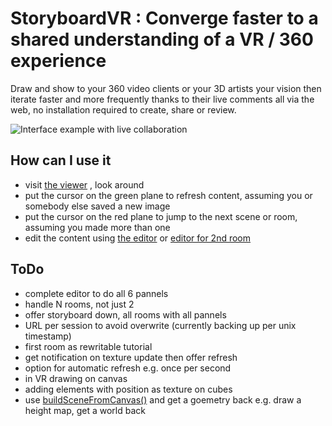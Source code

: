 # StoryboardVR : Converge faster to a shared understanding of a VR / 360 experience

Draw and show to your 360 video clients or your 3D artists your vision then iterate faster and more frequently thanks to their live comments all via the web, no installation required to create, share or review.

![Interface example with live collaboration](http://vatelier.benetou.fr/MyDemo/Storyboard/preview.jpg)

## How can I use it
- visit [the viewer](http://vatelier.benetou.fr/MyDemo/Storyboard/) , look around
- put the cursor on the green plane to refresh content, assuming you or somebody else saved a new image
- put the cursor on the red plane to jump to the next scene or room, assuming you made more than one
- edit the content using [the editor](http://vatelier.benetou.fr/MyDemo/Storyboard/Editor/) or [editor for 2nd room](http://vatelier.benetou.fr/MyDemo/Storyboard/EditorRoom2/)

## ToDo
- complete editor to do all 6 pannels
- handle N rooms, not just 2
- offer storyboard down, all rooms with all pannels
- URL per session to avoid overwrite (currently backing up per unix timestamp)
- first room as rewritable tutorial
- get notification on texture update then offer refresh
- option for automatic refresh e.g. once per second
- in VR drawing on canvas
- adding elements with position as texture on cubes
- use [buildSceneFromCanvas()](http://www.loganfamily.karoo.net/logo/index.html) and get a goemetry back e.g. draw a height map, get a world back
